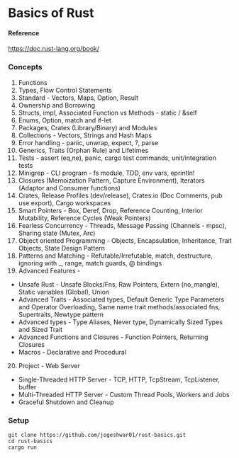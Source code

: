 # Basics of Rust

#### Reference

https://doc.rust-lang.org/book/

### Concepts

1. Functions
2. Types, Flow Control Statements
3. Standard - Vectors, Maps, Option, Result
4. Ownership and Borrowing
5. Structs, impl, Associated Function vs Methods - static / &self
6. Enums, Option, match and if-let
7. Packages, Crates (Library/Binary) and Modules
8. Collections - Vectors, Strings and Hash Maps
9. Error handling - panic, unwrap, expect, ?, parse
10. Generics, Traits (Orphan Rule) and Lifetimes
11. Tests - assert (eq,ne), panic, cargo test commands, unit/integration tests
12. Minigrep - CLI program - fs module, TDD, env vars, eprintln!
13. Closures (Memoization Pattern, Capture Environment), Iterators (Adaptor and Consumer functions)
14. Crates, Release Profiles (dev/release), Crates.io (Doc Comments, pub use export), Cargo workspaces
15. Smart Pointers - Box, Deref, Drop, Reference Counting, Interior Mutability, Reference Cycles (Weak Pointers)
16. Fearless Concurrency - Threads, Message Passing (Channels - mpsc), Sharing state (Mutex, Arc)
17. Object oriented Programming - Objects, Encapsulation, Inheritance, Trait Objects, State Design Pattern
18. Patterns and Matching - Refutable/Irrefutable, match, destructure, ignoring with \_, range, match guards, @ bindings
19. Advanced Features -

- Unsafe Rust - Unsafe Blocks/Fns, Raw Pointers, Extern (no_mangle), Static variables (Global), Union
- Advanced Traits - Associated types, Default Generic Type Parameters and Operator Overloading, Same name trait methods/associated fns, Supertraits, Newtype pattern
- Advanced types - Type Aliases, Never type, Dynamically Sized Types and Sized Trait
- Advanced Functions and Closures - Function Pointers, Returning Closures
- Macros - Declarative and Procedural

20. Project - Web Server

- Single-Threaded HTTP Server - TCP, HTTP, TcpStream, TcpListener, buffer
- Multi-Threaded HTTP Server - Custom Thread Pools, Workers and Jobs
- Graceful Shutdown and Cleanup

### Setup

```
git clone https://github.com/jogeshwar01/rust-basics.git
cd rust-basics
cargo run
```

